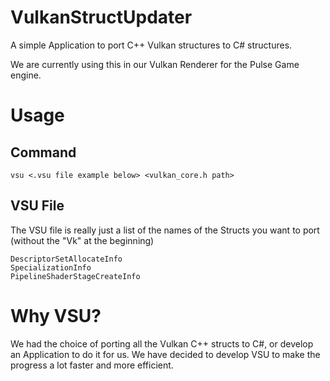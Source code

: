 # VulkanStructUpdater
A simple Application to port C++ Vulkan structures to C# structures.

We are currently using this in our Vulkan Renderer for the Pulse Game engine.

# Usage

## Command
```
vsu <.vsu file example below> <vulkan_core.h path>
```

## VSU File
The VSU file is really just a list of the names of the Structs you want to port (without the "Vk" at the beginning)
```
DescriptorSetAllocateInfo
SpecializationInfo
PipelineShaderStageCreateInfo
```

# Why VSU?

We had the choice of porting all the Vulkan C++ structs to C#, or develop an Application to do it for us. We have decided to develop VSU to make the progress a lot faster and more efficient.
